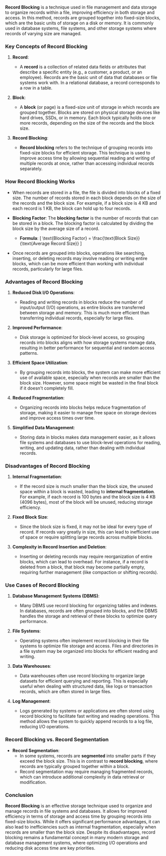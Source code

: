 **Record Blocking** is a technique used in file management and data storage to organize records within a file, improving efficiency in both storage and access. In this method, records are grouped together into fixed-size blocks, which are the basic units of storage on a disk or memory. It is commonly used in database systems, file systems, and other storage systems where records of varying size are managed.

### Key Concepts of Record Blocking

1. **Record**:
   - A **record** is a collection of related data fields or attributes that describe a specific entity (e.g., a customer, a product, or an employee). Records are the basic unit of data that databases or file systems work with. In a relational database, a record corresponds to a row in a table.

2. **Block**:
   - A **block** (or page) is a fixed-size unit of storage in which records are grouped together. Blocks are stored on physical storage devices like hard drives, SSDs, or in memory. Each block typically holds one or more records, depending on the size of the records and the block size.
   
3. **Record Blocking**:
   - **Record blocking** refers to the technique of grouping records into fixed-size blocks for efficient storage. This technique is used to improve access time by allowing sequential reading and writing of multiple records at once, rather than accessing individual records separately.

### How Record Blocking Works

- When records are stored in a file, the file is divided into blocks of a fixed size. The number of records stored in each block depends on the size of the records and the block size. For example, if a block size is 4 KB and each record is 1 KB, the block can hold up to four records.
  
- **Blocking Factor**: The **blocking factor** is the number of records that can be stored in a block. The blocking factor is calculated by dividing the block size by the average size of a record.
  
   - **Formula**:
     \[
     \text{Blocking Factor} = \frac{\text{Block Size}}{\text{Average Record Size}}
     \]

- Once records are grouped into blocks, operations like searching, inserting, or deleting records may involve reading or writing entire blocks, which can be more efficient than working with individual records, particularly for large files.

### Advantages of Record Blocking

1. **Reduced Disk I/O Operations**:
   - Reading and writing records in blocks reduce the number of input/output (I/O) operations, as entire blocks are transferred between storage and memory. This is much more efficient than transferring individual records, especially for large files.
   
2. **Improved Performance**:
   - Disk storage is optimized for block-level access, so grouping records into blocks aligns with how storage systems manage data, resulting in better performance for sequential and random access patterns.

3. **Efficient Space Utilization**:
   - By grouping records into blocks, the system can make more efficient use of available space, especially when records are smaller than the block size. However, some space might be wasted in the final block if it doesn't completely fill.

4. **Reduced Fragmentation**:
   - Organizing records into blocks helps reduce fragmentation of storage, making it easier to manage free space on storage devices and improve access times over time.

5. **Simplified Data Management**:
   - Storing data in blocks makes data management easier, as it allows file systems and databases to use block-level operations for reading, writing, and updating data, rather than dealing with individual records.

### Disadvantages of Record Blocking

1. **Internal Fragmentation**:
   - If the record size is much smaller than the block size, the unused space within a block is wasted, leading to **internal fragmentation**. For example, if each record is 100 bytes and the block size is 4 KB (4096 bytes), most of the block will be unused, reducing storage efficiency.

2. **Fixed Block Size**:
   - Since the block size is fixed, it may not be ideal for every type of record. If records vary greatly in size, this can lead to inefficient use of space or require splitting large records across multiple blocks.
   
3. **Complexity in Record Insertion and Deletion**:
   - Inserting or deleting records may require reorganization of entire blocks, which can lead to overhead. For instance, if a record is deleted from a block, that block may become partially empty, requiring further management (like compaction or shifting records).

### Use Cases of Record Blocking

1. **Database Management Systems (DBMS)**:
   - Many DBMS use record blocking for organizing tables and indexes. In databases, records are often grouped into blocks, and the DBMS handles the storage and retrieval of these blocks to optimize query performance.
   
2. **File Systems**:
   - Operating systems often implement record blocking in their file systems to optimize file storage and access. Files and directories in a file system may be organized into blocks for efficient reading and writing.
   
3. **Data Warehouses**:
   - Data warehouses often use record blocking to organize large datasets for efficient querying and reporting. This is especially useful when dealing with structured data, like logs or transaction records, which are often stored in large files.

4. **Log Management**:
   - Logs generated by systems or applications are often stored using record blocking to facilitate fast writing and reading operations. This method allows the system to quickly append records to a log file, reducing I/O operations.

### Record Blocking vs. Record Segmentation

- **Record Segmentation**:
   - In some systems, records are **segmented** into smaller parts if they exceed the block size. This is in contrast to **record blocking**, where records are typically grouped together within a block.
   - Record segmentation may require managing fragmented records, which can introduce additional complexity in data retrieval or modification.

### Conclusion

**Record Blocking** is an effective storage technique used to organize and manage records in file systems and databases. It allows for improved efficiency in terms of storage and access time by grouping records into fixed-size blocks. While it offers significant performance advantages, it can also lead to inefficiencies such as internal fragmentation, especially when records are smaller than the block size. Despite its disadvantages, record blocking remains a fundamental concept in many modern storage and database management systems, where optimizing I/O operations and reducing disk access time are key priorities.
